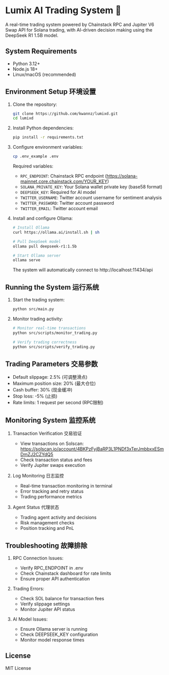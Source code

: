 # Lumix AI Trading System 🤖

A real-time trading system powered by Chainstack RPC and Jupiter V6 Swap API for Solana trading, with AI-driven decision making using the DeepSeek R1 1.5B model.

## System Requirements
- Python 3.12+
- Node.js 18+
- Linux/macOS (recommended)

## Environment Setup 环境设置

1. Clone the repository:
   ```bash
   git clone https://github.com/kwannz/lumixd.git
   cd lumixd
   ```

2. Install Python dependencies:
   ```bash
   pip install -r requirements.txt
   ```

3. Configure environment variables:
   ```bash
   cp .env_example .env
   ```
   Required variables:
   - `RPC_ENDPOINT`: Chainstack RPC endpoint (https://solana-mainnet.core.chainstack.com/YOUR_KEY)
   - `SOLANA_PRIVATE_KEY`: Your Solana wallet private key (base58 format)
   - `DEEPSEEK_KEY`: Required for AI model
   - `TWITTER_USERNAME`: Twitter account username for sentiment analysis
   - `TWITTER_PASSWORD`: Twitter account password
   - `TWITTER_EMAIL`: Twitter account email

4. Install and configure Ollama:
   ```bash
   # Install Ollama
   curl https://ollama.ai/install.sh | sh

   # Pull DeepSeek model
   ollama pull deepseek-r1:1.5b

   # Start Ollama server
   ollama serve
   ```
   The system will automatically connect to http://localhost:11434/api

## Running the System 运行系统

1. Start the trading system:
   ```bash
   python src/main.py
   ```

2. Monitor trading activity:
   ```bash
   # Monitor real-time transactions
   python src/scripts/monitor_trading.py

   # Verify trading correctness
   python src/scripts/verify_trading.py
   ```

## Trading Parameters 交易参数

- Default slippage: 2.5% (可调整滑点)
- Maximum position size: 20% (最大仓位)
- Cash buffer: 30% (现金缓冲)
- Stop loss: -5% (止损)
- Rate limits: 1 request per second (RPC限制)

## Monitoring System 监控系统

1. Transaction Verification 交易验证
   - View transactions on Solscan: https://solscan.io/account/4BKPzFyjBaRP3L1PNDf3xTerJmbbxxESmDmZJ2CZYdQ5
   - Check transaction status and fees
   - Verify Jupiter swaps execution

2. Log Monitoring 日志监控
   - Real-time transaction monitoring in terminal
   - Error tracking and retry status
   - Trading performance metrics

3. Agent Status 代理状态
   - Trading agent activity and decisions
   - Risk management checks
   - Position tracking and PnL

## Troubleshooting 故障排除

1. RPC Connection Issues:
   - Verify RPC_ENDPOINT in .env
   - Check Chainstack dashboard for rate limits
   - Ensure proper API authentication

2. Trading Errors:
   - Check SOL balance for transaction fees
   - Verify slippage settings
   - Monitor Jupiter API status

3. AI Model Issues:
   - Ensure Ollama server is running
   - Check DEEPSEEK_KEY configuration
   - Monitor model response times

## License
MIT License
